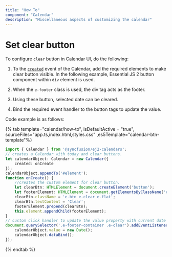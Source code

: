 ```yaml
---
title: "How To"
component: "Calendar"
description: "Miscellaneous aspects of customizing the calendar"
---
```


# Set clear button

To configure `clear` button in Calendar UI, do the following:

1. To the [`created`](../../api/calendar#created)
 event of the Calendar, add the required elements to make clear button visible. In the following
 example, Essential JS 2 button component within `div` element is used.

2. When the `e-footer` class is used, the div tag acts as the footer.

3. Using these button, selected date can be cleared.

4. Bind the required event handler to the button tags to update the value.

Code example is as follows:

{% tab template="calendar/how-to", isDefaultActive = "true", sourceFiles="app.ts,index.html,styles.css"
,es5Template="calendar-btn-template"%}

```typescript
import { Calendar } from '@syncfusion/ej2-calendars';
// creates a Calendar with today and clear buttons.
let calendarObject: Calendar = new Calendar({
    created: onCreate
});
calendarObject.appendTo('#element');
function onCreate() {
    //creates the custom element for clear button.
    let clearBtn: HTMLElement = document.createElement('button');
    let footerElement: HTMLElement = document.getElementsByClassName('e-footer-container')[0];
    clearBtn.className = 'e-btn e-clear e-flat';
    clearBtn.textContent = 'Clear';
    footerElement.prepend(clearBtn);
    this.element.appendChild(footerElement);
}
// custom click handler to update the value property with current date object.
document.querySelector('.e-footer-container .e-clear').addEventListener('click', function () {
    calendarObject.value = new Date();
    calendarObject.dataBind();
});
```

{% endtab %}
